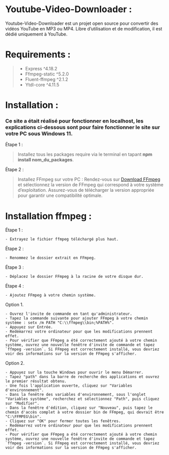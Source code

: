 # Youtube-Video-Downloader :
Youtube-Video-Downloader est un projet open source pour convertir des vidéos YouTube en MP3 ou MP4. Libre d’utilisation et de modification, il est dédié uniquement à YouTube.

# Requirements :
> - Express ^4.18.2
> - Ffmpeg-static ^5.2.0
> - Fluent-ffmpeg ^2.1.2
> - Ytdl-core ^4.11.5

# Installation :
### Ce site a était réalisé pour fonctionner en localhost, les explications ci-dessous sont pour faire fonctionner le site sur votre PC sous Windows 11.

Étape 1 :
> Installez tous les packages require via le terminal en tapant **npm install nom_du_packages**.

Étape 2 :
> Installez FFmpeg sur votre PC : Rendez-vous sur [Download FFmpeg](https://ffmpeg.org/download.html#build-windows) et sélectionnez la version de FFmpeg qui correspond à votre système d’exploitation. Assurez-vous de télécharger la version appropriée pour garantir une compatibilité optimale.

# Installation ffmpeg :
Étape 1 :
```
- Extrayez le fichier ffmpeg téléchargé plus haut.
```

Étape 2 :
```
- Renommez le dossier extrait en FFmpeg.
```

Étape 3 :
```
- Déplacez le dossier FFmpeg à la racine de votre disque dur.
```

Étape 4 :
```
- Ajoutez FFmpeg à votre chemin système.
```
Option 1.
```
- Ouvrez l'invite de commande en tant qu'administrateur.
- Tapez la commande suivante pour ajouter FFmpeg à votre chemin système : setx /m PATH "C:\\ffmpeg\\bin;%PATH%".
- Appuyez sur Entrée.
- Redémarrez votre ordinateur pour que les modifications prennent effet.
- Pour vérifier que FFmpeg a été correctement ajouté à votre chemin système, ouvrez une nouvelle fenêtre d'invite de commande et tapez `ffmpeg -version`. Si FFmpeg est correctement installé, vous devriez voir des informations sur la version de FFmpeg s'afficher.
```
Option 2.
```
- Appuyez sur la touche Windows pour ouvrir le menu Démarrer.
- Tapez "path" dans la barre de recherche des applications et ouvrez le premier résultat obtenu.
- Une fois l'application ouverte, cliquez sur "Variables d'environnement".
- Dans la fenêtre des variables d'environnement, sous l'onglet "Variables système", recherchez et sélectionnez "Path", puis cliquez sur "Modifier".
- Dans la fenêtre d'édition, cliquez sur "Nouveau", puis tapez le chemin d'accès complet à votre dossier bin de FFmpeg, qui devrait être "C:\FFMPEG\bin".
- Cliquez sur "OK" pour fermer toutes les fenêtres.
- Redémarrez votre ordinateur pour que les modifications prennent effet.
- Pour vérifier que FFmpeg a été correctement ajouté à votre chemin système, ouvrez une nouvelle fenêtre d'invite de commande et tapez `ffmpeg -version`. Si FFmpeg est correctement installé, vous devriez voir des informations sur la version de FFmpeg s'afficher.
```
